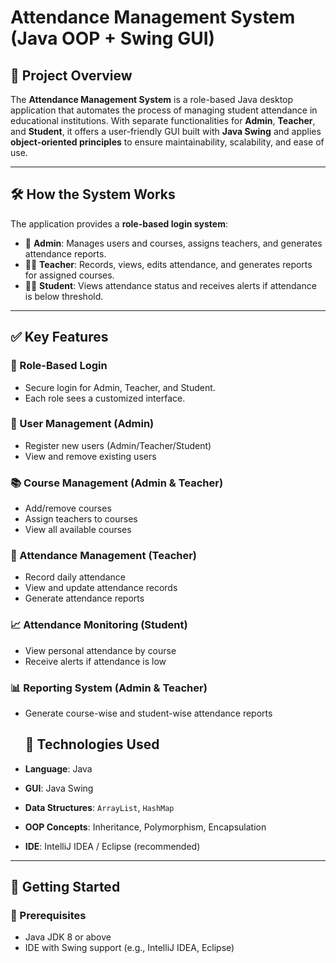# Attendance Management System (Java OOP + Swing GUI)

## 📌 Project Overview

The **Attendance Management System** is a role-based Java desktop application that automates the process of managing student attendance in educational institutions. With separate functionalities for **Admin**, **Teacher**, and **Student**, it offers a user-friendly GUI built with **Java Swing** and applies **object-oriented principles** to ensure maintainability, scalability, and ease of use.

---

## 🛠 How the System Works

The application provides a **role-based login system**:

- 👤 **Admin**: Manages users and courses, assigns teachers, and generates attendance reports.
- 👩‍🏫 **Teacher**: Records, views, edits attendance, and generates reports for assigned courses.
- 👨‍🎓 **Student**: Views attendance status and receives alerts if attendance is below threshold.

---

## ✅ Key Features

### 🔐 Role-Based Login
- Secure login for Admin, Teacher, and Student.
- Each role sees a customized interface.

### 👥 User Management (Admin)
- Register new users (Admin/Teacher/Student)
- View and remove existing users

### 📚 Course Management (Admin & Teacher)
- Add/remove courses
- Assign teachers to courses
- View all available courses

### 📅 Attendance Management (Teacher)
- Record daily attendance
- View and update attendance records
- Generate attendance reports

### 📈 Attendance Monitoring (Student)
- View personal attendance by course
- Receive alerts if attendance is low

### 📊 Reporting System (Admin & Teacher)
- Generate course-wise and student-wise attendance reports

  ## 🧰 Technologies Used

- **Language**: Java  
- **GUI**: Java Swing  
- **Data Structures**: `ArrayList`, `HashMap`  
- **OOP Concepts**: Inheritance, Polymorphism, Encapsulation  
- **IDE**: IntelliJ IDEA / Eclipse (recommended)
----

## 🏁 Getting Started

### 🔧 Prerequisites

- Java JDK 8 or above
- IDE with Swing support (e.g., IntelliJ IDEA, Eclipse)
